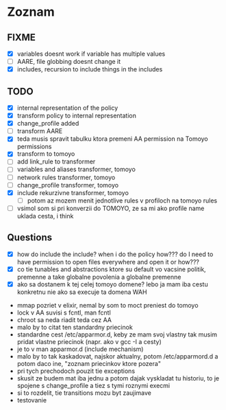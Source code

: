 # Zoznam

## FIXME

- [x] variables doesnt work if variable has multiple values
- [ ] AARE, file globbing doesnt change it
- [x] includes, recursion to include things in the includes

## TODO

- [x] internal representation of the policy
- [x] transform policy to internal representation
- [x] change_profile added
- [ ] transform AARE
- [x] teda musis spravit tabulku ktora premeni AA permission na Tomoyo permissions
- [x] transform to tomoyo
- [ ] add link_rule to transformer
- [ ] variables and aliases transformer, tomoyo
- [ ] network rules transformer, tomoyo
- [ ] change_profile transformer, tomoyo
- [x] include rekurzivne transformer, tomoyo
  - [ ] potom az mozem menit jednotlive rules v profiloch na tomoyo rules

- [ ] vsimol som si pri konverzii do TOMOYO, ze sa mi ako profile name uklada cesta, i think

## Questions

- [x] how do include the include? when i do the policy how??? do I need to have permission to open files everywhere and open it or how???
- [x] co tie tunables and abstractions ktore su default vo vacsine politik, premenne a take globalne povolenia a globalne premenne
- [x] ako sa dostanem k tej celej tomoyo domene? lebo ja mam iba cestu konkretnu nie ako sa execuje ta domena WAH

- mmap pozriet v elixir, nemal by som to moct preniest do tomoyo
- lock v AA suvisi s fcntl, man fcntl
- chroot sa neda riadit teda cez AA
- malo by to citat ten standardny priecinok
- standardne cest /etc/apparmor.d, keby ze mam svoj vlastny tak musim pridat vlastne priecinok (napr. ako v gcc -I a cesty)
- je to v man apparmor.d (include mechanism)
- malo by to tak kaskadovat, najskor aktualny, potom /etc/apparmord.d a potom daco ine, "zoznam priecinkov ktore pozera"
- pri tych prechodoch pouzit tie exceptions
- skusit ze budem mat iba jednu a potom dajak vyskladat tu historiu, to je spojene s change_profile a tiez s tymi roznymi execmi
- si to rozdelit, tie transitions mozu byt zaujimave
- testovanie
